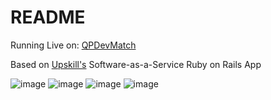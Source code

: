 # README

Running Live on: [QPDevMatch](https://qpdevmatch.herokuapp.com/)

Based on [Upskill's](http://upskillcourses.com) Software-as-a-Service Ruby on Rails App

![image](https://user-images.githubusercontent.com/60012562/151324724-ed826511-134b-4ab7-b839-2e6eb6eefd9e.png)
![image](https://user-images.githubusercontent.com/60012562/151325513-2777f867-6f6c-4bbe-babf-332d57e2cae2.png)
![image](https://user-images.githubusercontent.com/60012562/151325644-bbdfbbfd-ab73-44af-a123-962416301c06.png)
![image](https://user-images.githubusercontent.com/60012562/151325223-551f375b-1b75-41bb-8620-0e443617f141.png)

